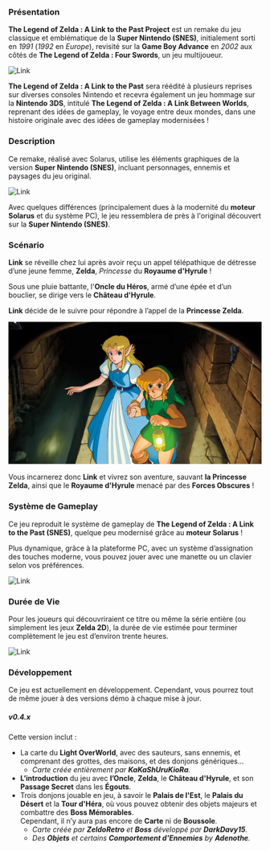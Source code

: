 ### Présentation

**The Legend of Zelda : A Link to the Past Project** est un remake du jeu classique et emblématique de la **Super Nintendo (SNES)**, initialement sorti en *1991* (*1992* en *Europe*), revisité sur la **Game Boy Advance** en *2002* aux côtés de **The Legend of Zelda : Four Swords**, un jeu multijoueur.

![Link](ressources/images/artwork_triforce.jpg "Triforce dans le Royaume Sacré")

**The Legend of Zelda : A Link to the Past** sera réédité à plusieurs reprises sur diverses consoles Nintendo et recevra également un jeu hommage sur la **Nintendo 3DS**, intitulé **The Legend of Zelda : A Link Between Worlds**, reprenant des idées de gameplay, le voyage entre deux mondes, dans une histoire originale avec des idées de gameplay modernisées !

### Description

Ce remake, réalisé avec Solarus, utilise les éléments graphiques de la version **Super Nintendo (SNES)**, incluant personnages, ennemis et paysages du jeu original.

![Link](ressources/images/artwork_hera.jpg "La Tour d’Héra")

Avec quelques différences (principalement dues à la modernité du **moteur Solarus** et du système PC), le jeu ressemblera de près à l'original découvert sur la **Super Nintendo (SNES)**.

### Scénario

**Link** se réveille chez lui après avoir reçu un appel télépathique de détresse d’une jeune femme, **Zelda**, *Princesse* du **Royaume d'Hyrule** !

Sous une pluie battante, l'**Oncle du Héros**, armé d’une épée et d’un bouclier, se dirige vers le **Château d'Hyrule**.

**Link** décide de le suivre pour répondre à l’appel de la **Princesse Zelda**.

![Link](ressources/images/artwork_sewer.jpg "Link et Zelda dans les égouts")

Vous incarnerez donc **Link** et vivrez son aventure, sauvant **la Princesse Zelda**, ainsi que le **Royaume d'Hyrule** menacé par des **Forces Obscures** !

### Système de Gameplay

Ce jeu reproduit le système de gameplay de **The Legend of Zelda : A Link to the Past (SNES)**, quelque peu modernisé grâce au **moteur Solarus** !

Plus dynamique, grâce à la plateforme PC, avec un système d’assignation des touches moderne, vous pouvez jouer avec une manette ou un clavier selon vos préférences.

![Link](ressources/images/artwork_fight.jpg "Link combattant des squelettes")

### Durée de Vie

Pour les joueurs qui découvriraient ce titre ou même la série entière (ou simplement les jeux **Zelda 2D**), la durée de vie estimée pour terminer complètement le jeu est d’environ trente heures.

![Link](ressources/images/artwork_mastersword.jpg "Épée de Maître")

### Développement

Ce jeu est actuellement en développement. Cependant, vous pourrez tout de même jouer à des versions démo à chaque mise à jour.

##### **v0.4.x**
Cette version inclut :
- La carte du **Light OverWorld**, avec des sauteurs, sans ennemis, et comprenant des grottes, des maisons, et des donjons génériques…
  - *Carte créée entièrement par **KaKaShUruKioRa**.*
- **L’introduction** du jeu avec **l’Oncle**, **Zelda**, le **Château d'Hyrule**, et son **Passage Secret** dans les **Égouts**.
- Trois donjons jouable en jeu, à savoir le **Palais de l'Est**, le **Palais du Désert** et la **Tour d'Héra**, où vous pouvez obtenir des objets majeurs et combattre des **Boss Mémorables**.  
  Cependant, il n’y aura pas encore de **Carte** ni de **Boussole**.
  - *Carte créée par **ZeldoRetro** et **Boss** développé par **DarkDavy15**.*
  - *Des **Objets** et certains **Comportement d'Ennemies** by **Adenothe**.*
